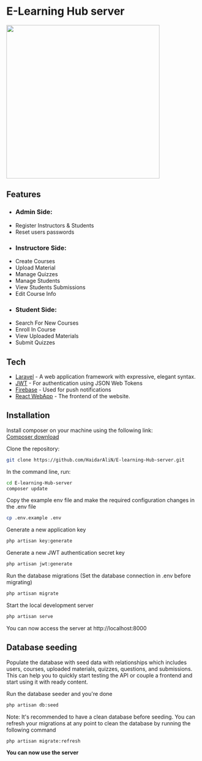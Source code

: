 # E-Learning Hub server
<img src="https://raw.githubusercontent.com/laravel/art/master/logo-lockup/5%20SVG/2%20CMYK/1%20Full%20Color/laravel-logolockup-cmyk-red.svg" width="400">

## Features

- ### Admin Side:
- Register Instructors & Students
- Reset users passwords 
- ### Instructore Side:
- Create Courses
- Upload Material
- Manage Quizzes
- Manage Students
- View Students Submissions
- Edit Course Info
- ### Student Side:
- Search For New Courses
- Enroll In Course
- View Uploaded Materials
- Submit Quizzes

## Tech

- [Laravel] - A web application framework with expressive, elegant syntax.
- [JWT] - For authentication using JSON Web Tokens
- [Firebase] - Used for push notifications
- [React WebApp] - The frontend of the website.



## Installation

Install composer on your machine using the following link: <br />
<a href="https://getcomposer.org/download/">Composer download</a>

Clone the repository:

```sh
git clone https://github.com/HaidarAliN/E-learning-Hub-server.git
```
In the command line, run:

```sh
cd E-learning-Hub-server
composer update
```

Copy the example env file and make the required configuration changes in the .env file

```sh
cp .env.example .env
```

Generate a new application key

```sh
php artisan key:generate
```

Generate a new JWT authentication secret key

```sh
php artisan jwt:generate
```

Run the database migrations (Set the database connection in .env before migrating)

```sh
php artisan migrate
```

Start the local development server

```sh
php artisan serve
```

You can now access the server at http://localhost:8000

## Database seeding
Populate the database with seed data with relationships which includes users, courses, uploaded materials, quizzes, questions, and submissions. This can help you to quickly start testing the API or couple a frontend and start using it with ready content.

Run the database seeder and you're done
```sh
php artisan db:seed
```
Note: It's recommended to have a clean database before seeding. You can refresh your migrations at any point to clean the database by running the following command

```sh
php artisan migrate:refresh
```

**You can now use the server**


[//]: # (These are reference links used in the body of this note and get stripped out when the markdown processor does its job. There is no need to format nicely because it shouldn't be seen. Thanks SO - http://stackoverflow.com/questions/4823468/store-comments-in-markdown-syntax.)

   [JWT]: <https://www.positronx.io/laravel-jwt-authentication-tutorial-user-login-signup-api/>
   [Firebase]: <https://firebase.google.com/>
   [React WebApp]: <https://github.com/HaidarAliN/E-learning-Hub-Frontend.git>
   [Laravel]: <https://laravel.com/>
   [Amazon EC2]: <https://aws.amazon.com/ec2/>

